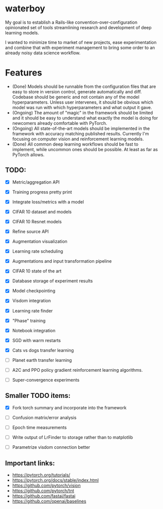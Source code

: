 # waterboy

My goal is to establish a Rails-like convention-over-configuration opinionated set of
tools streamlining research and development of deep learning models.

I wanted to minimize time to market of new projects, ease experimentation
and combine that with experiment management to bring some order to an already 
noisy data science workflow.


# Features

- (Done) Models should be runnable from the configuration files
  that are easy to store in version control, generate automatically and diff.
  Codebase should be generic and not contain any of the model hyperparameters.
  Unless user intervenes, it should be obvious which model was run
  with which hyperparameters and what output it gave.
- (Ongoing) The amount of "magic" in the framework should be limited and it should be easy to
  understand what exactly the model is doing for newcomers already comfortable with PyTorch. 
- (Ongoing) All state-of-the-art models should be implemented in the framework with accuracy
  matching published results.
  Currently I'm focusing on computer vision and reinforcement learning models.
- (Done) All common deep learning workflows should be fast to implement, while 
  uncommon ones should be possible. At least as far as PyTorch allows.


## TODO:

- [x] Metric/aggregation API
- [x] Training progress pretty print
- [x] Integrate loss/metrics with a model
- [x] CIFAR 10 dataset and models
- [x] CIFAR 10 Resnet models
- [x] Refine source API
- [x] Augmentation visualization
- [x] Learning rate scheduling
- [x] Augmentations and input transformation pipeline
- [x] CIFAR 10 state of the art
- [x] Database storage of experiment results
- [x] Model checkpointing
- [x] Visdom integration
- [x] Learning rate finder
- [x] "Phase" training
- [x] Notebook integration
- [x] SGD with warm restarts
- [x] Cats vs dogs transfer learning
- [ ] Planet earth transfer learning
- [ ] A2C and PPO policy gradient reinforcement learning algorithms.
- [ ] Super-convergence experiments


## Smaller TODO items:

- [x] Fork torch summary and incorporate into the framework
- [ ] Confusion matrix/error analysis
- [ ] Epoch time measurements
- [ ] Write output of LrFinder to storage rather than to matplotlib
- [ ] Parametrize visdom connection better


## Important links:

- https://pytorch.org/tutorials/
- https://pytorch.org/docs/stable/index.html
- https://github.com/pytorch/vision
- https://github.com/pytorch/tnt
- https://github.com/fastai/fastai
- https://github.com/openai/baselines